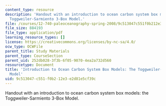 ```yaml
---
content_type: resource
description: 'Handout with an introduction to ocean carbon system box models: the
  Toggweiler-Sarmiento 3-Box Model.'
file: /courses/12-740-paleoceanography-spring-2008/9c513047c551f0b212e3e2d81e5cf39c_3_box_model.pdf
file_size: 884193
file_type: application/pdf
learning_resource_types: []
license: https://creativecommons.org/licenses/by-nc-sa/4.0/
ocw_type: OCWFile
parent_title: Study Materials
parent_type: CourseSection
parent_uid: 252db028-3f3b-6f05-9070-4ea2a732d560
resourcetype: Document
title: 'Introduction to Ocean Carbon System Box Models: The Toggweiler-Sarmiento 3-Box
  Model'
uid: 9c513047-c551-f0b2-12e3-e2d81e5cf39c
---
```

Handout with an introduction to ocean carbon system box models: the Toggweiler-Sarmiento 3-Box Model.